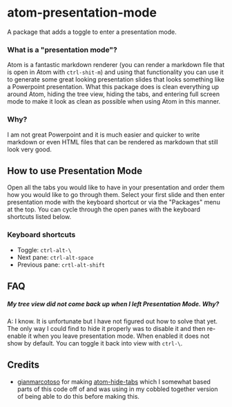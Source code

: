 # atom-presentation-mode

A package that adds a toggle to enter a presentation mode.

### What is a "presentation mode"?
Atom is a fantastic markdown renderer (you can render a markdown file that is open in Atom with `ctrl-shit-m`) and using that functionality you can use it to generate some great looking presentation slides that looks something like a Powerpoint presentation. What this package does is clean everything up around Atom, hiding the tree view, hiding the tabs, and entering full screen mode to make it look as clean as possible when using Atom in this manner.

### Why?
I am not great Powerpoint and it is much easier and quicker to write markdown or even HTML files that can be rendered as markdown that still look very good.

## How to use Presentation Mode
Open all the tabs you would like to have in your presentation and order them how you would like to go through them. Select your first slide and then enter presentation mode with the keyboard shortcut or via the "Packages" menu at the top. You can cycle through the open panes with the keyboard shortcuts listed below.

### Keyboard shortcuts
- Toggle: `ctrl-alt-\`
- Next pane: `ctrl-alt-space`
- Previous pane: `crtl-alt-shift`

## FAQ
##### My tree view did not come back up when I left Presentation Mode. Why?
A: I know. It is unfortunate but I have not figured out how to solve that yet. The only way I could find to hide it properly was to disable it and then re-enable it when you leave presentation mode. When enabled it does not show by default. You can toggle it back into view with `ctrl-\`.

## Credits
- [gianmarcotoso](https://atom.io/users/gianmarcotoso) for making [atom-hide-tabs](https://atom.io/packages/atom-hide-tabs) which I somewhat based parts of this code off of and was using in my cobbled together version of being able to do this before making this.
